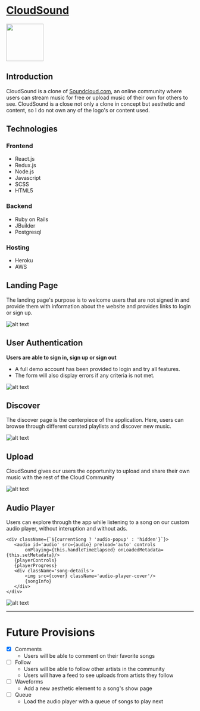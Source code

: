 
# [CloudSound][demolink] 
<img src="https://cloud-sound-assets.s3-us-west-1.amazonaws.com/seeds/logo-no-text.png" width="100" height="100">

## Introduction
CloudSound is a clone of [Soundcloud.com][soundcloud], an online community where users can stream music for free or upload music of their own for others to see. CloudSound is a close not only a clone in concept but aesthetic and content, so I do not own any of the logo's or content used.

## Technologies
### Frontend
* React.js
* Redux.js
* Node.js
* Javascript
* SCSS
* HTML5

### Backend
* Ruby on Rails
* JBuilder
* Postgresql

### Hosting 
* Heroku
* AWS 

## Landing Page
The landing page's purpose is to welcome users that are not signed in and provide them with information about the website and provides links to login or sign up.


![alt text][landing]


## User Authentication
**Users are able to sign in, sign up or sign out**
* A full demo account has been provided to login and try all features.
* The form will also display errors if any criteria is not met.


![alt text][userauth]


## Discover
The discover page is the centerpiece of the application. Here, users can browse through different curated playlists and discover new music.

![alt text][discover]

## Upload
CloudSound gives our users the opportunity to upload and share their own music with the rest of the Cloud Community

![alt text][upload]

## Audio Player
Users can explore through the app while listening to a song on our custom audio player, without interuption and without ads.
```
<div className={`${currentSong ? 'audio-popup' : 'hidden'}`}>
   <audio id='audio' src={audio} preload='auto' controls 
       onPlaying={this.handleTimeElapsed} onLoadedMetadata={this.setMetadata}/>
   {playerControls}
   {playerProgress}
   <div className='song-details'>
       <img src={cover} className='audio-player-cover'/>
       {songInfo}
   </div>
</div>
```

![alt text][audio]

---

# Future Provisions

- [x] Comments
  * Users will be able to comment on their favorite songs
- [ ] Follow
  * Users will be able to follow other artists in the community
  * Users will have a feed to see uploads from artists they follow
- [ ] Waveforms
  * Add a new aesthetic element to a song's show page
- [ ] Queue
  * Load the audio player with a queue of songs to play next


[soundcloud]: soundcloud.com
[demolink]: https://cloud-sound.herokuapp.com/#/
[landing]: https://cloud-sound-assets.s3-us-west-1.amazonaws.com/seeds/landing.gif "Landing Page"
[userauth]: https://cloud-sound-assets.s3-us-west-1.amazonaws.com/seeds/userauth.gif "User Auth"
[discover]: https://cloud-sound-assets.s3-us-west-1.amazonaws.com/seeds/discover.gif "Discover Page"
[upload]: https://cloud-sound-assets.s3-us-west-1.amazonaws.com/seeds/upload.gif "Upload"
[audio]: https://cloud-sound-assets.s3-us-west-1.amazonaws.com/seeds/audioplayer.png "Audio Player"
